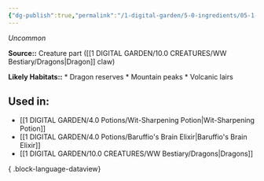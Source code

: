 ```yaml
---
{"dg-publish":true,"permalink":"/1-digital-garden/5-0-ingredients/05-1-creatures/powdered-dragon-claw/","tags":["ingredient","uncommon"]}
---
```


*Uncommon*

**Source::** Creature part ([[1 DIGITAL GARDEN/10.0 CREATURES/WW Bestiary/Dragons\|Dragon]] claw)

**Likely Habitats::** * Dragon reserves * Mountain peaks * Volcanic lairs

## Used in:

- [[1 DIGITAL GARDEN/4.0 Potions/Wit-Sharpening Potion\|Wit-Sharpening Potion]]
- [[1 DIGITAL GARDEN/4.0 Potions/Baruffio's Brain Elixir\|Baruffio's Brain Elixir]]
- [[1 DIGITAL GARDEN/10.0 CREATURES/WW Bestiary/Dragons\|Dragons]]

{ .block-language-dataview}

